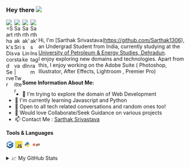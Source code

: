 


### Hey there <img src="https://media.giphy.com/media/hvRJCLFzcasrR4ia7z/giphy.gif" width="25px">
<a href="https://discord.gg/jWK7Vnk">
  <img align="left" alt="=Sarthak's Discord Server" width="22px" src="https://cdn.jsdelivr.net/npm/simple-icons@v3/icons/discord.svg" />
</a>
<a href="https://twitter.com/Sarthak13062001">
  <img align="left" alt="Sarthak Srivastava | Twitter" width="22px" src="https://cdn.jsdelivr.net/npm/simple-icons@v3/icons/twitter.svg" />
</a>
<a href="https://www.linkedin.com/in/sarthaksrivastava1306//">
  <img align="left" alt="Sarthak's LinkedIn" width="22px" src="https://cdn.jsdelivr.net/npm/simple-icons@v3/icons/linkedin.svg" />
</a>
<a href="https://www.instagram.com/sarthakxs/">
  <img align="left" alt="Sarthak's Instagram" width="22px" src="https://cdn.jsdelivr.net/npm/simple-icons@v3/icons/instagram.svg" />
</a>
<br />
<br>


Hi, I'm [Sarthak Srivastava(https://github.com/Sarthak1306), an Undergrad Student from India, currently studying at the [University of Petroleum & Energy Studies, Dehradun](https://www.upes.ac.in).<br>
I enjoy exploring new domains and technologies.
Apart from this, I enjoy working on the Adobe Suite ( Photoshop, Illustrator, After Effects, Lightroom , Premier Pro) 


**Some Information About Me:**

- 🔭 I'm trying to explore the domain of Web Development
- 🌱 I'm currently learning Javascript and Python
- 👯 Open to all tech related conversations and random ones too!
- 🤔 Would love Collaborate/Seek Guidance on various projects
- 📫 Contact Me : [Sarthak Srivastava](https://www.linkedin.com/in/sarthaksrivastava1306/)


**Tools & Languages**

<code><img height="20" src="https://raw.githubusercontent.com/github/explore/80688e429a7d4ef2fca1e82350fe8e3517d3494d/topics/cpp/cpp.png"></code>
<code><img height="20" src="https://raw.githubusercontent.com/github/explore/80688e429a7d4ef2fca1e82350fe8e3517d3494d/topics/javascript/javascript.png"></code>
<code><img height="20" src="https://raw.githubusercontent.com/github/explore/80688e429a7d4ef2fca1e82350fe8e3517d3494d/topics/python/python.png"></code>
<code><img height="20" src="https://raw.githubusercontent.com/github/explore/80688e429a7d4ef2fca1e82350fe8e3517d3494d/topics/git/git.png"></code>

<details>
<summary>📈 My GitHub Stats</summary>

<p align="center"> <img src="https://github-readme-stats.vercel.app/api?username=Sarthak1306&show_icons=true&theme=gotham" alt="Sarthak" />

</details>
